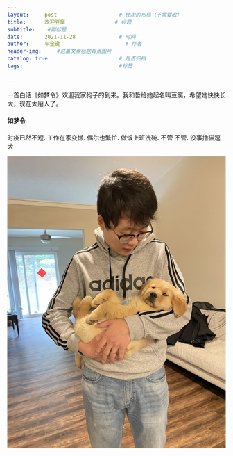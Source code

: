 ```yaml
---
layout:     post   				    # 使用的布局（不需要改）
title:      欢迎豆腐				# 标题 
subtitle:    #副标题
date:       2021-11-28 				# 时间
author:     牟金键						# 作者
header-img:  	#这篇文章标题背景图片
catalog: true 						# 是否归档
tags:								#标签

---
```


一首白话《如梦令》欢迎我家狗子的到来。我和哲给她起名叫豆腐，希望她快快长大，现在太磨人了。

#### 如梦令

时疫已然不短. 
工作在家变懒. 
偶尔也繁忙. 
做饭上班洗碗. 
不管 不管. 
没事撸猫逗犬

![tofu](/img/tofu.jpeg)
